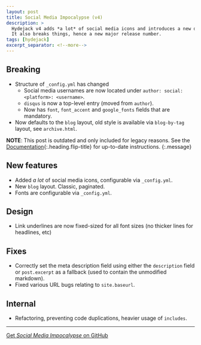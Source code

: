 ```yaml
---
layout: post
title: Social Media Impocalypse (v4)
description: >
  Hydejack v4 adds *a lot* of social media icons and introduces a new default layout.
  It also breaks things, hence a new major release number.
tags: [hydejack]
excerpt_separator: <!--more-->
---
```


## Breaking
* Structure of `_config.yml` has changed
  * Social media usernames are now located under `author: social: <platform>: <username>`.
  * `disqus` is now a top-level entry (moved from `author`).
  * Now has `font`, `font_accent` and `google_fonts` fields that are mandatory.
* Now defaults to the `blog` layout, old style is available via `blog-by-tag` layout, see `archive.html`.

<!--more-->

**NOTE**: This post is outdated and only included for legacy reasons.
See the [Documentation][docs]{:.heading.flip-title} for up-to-date instructions.
{:.message}

## New features
* Added *a lot* of social media icons, configurable via `_config.yml`.
* New `blog` layout. Classic, paginated.
* Fonts are configurable via `_config.yml`.

## Design
* Link underlines are now fixed-sized for all font sizes (no thicker lines for headlines, etc)

## Fixes
* Correctly set the meta description field using either the `description` field or `post.excerpt` as a fallback (used
  to contain the unmodified markdown).
* Fixed various URL bugs relating to `site.baseurl`.

## Internal
* Refactoring, preventing code duplications, heavier usage of `includes`.

***

[Get *Social Media Impocalypse* on GitHub](https://github.com/qwtel/hydejack/releases/tag/v4.0.0)


[docs]: ../docs/8.0.0-alpha.3/index.md
